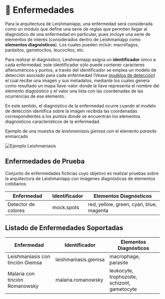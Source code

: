 # 🦠 Enfermedades
Para la arquitectura de Leishmaniapp, una enfermedad será considerada como un módulo que define una serie de reglas que permiten llegar al diagnóstico de una enfermedad en particular, pues incluye una serie de elementos de interés (considerados dentro de Leishmaniapp como **elementos diagnósticos**). Los cuales pueden incluir: macrófagos, parásitos, gametocitos, leucocitos, etc.

Para realizar el diagnóstico, Leishmaniapp asigna un **identificador** único a cada enfermedad, este identificador sólo puede contener caracteres alfanuméricos y puntos, a través del identificador se emplea un modelo de detección asociado para cada enfermedad (Véase [modelos de detección](models.md)) el cual recibe una imagen y sus metadatos, mediante los cuales genera como resultado un mapa llave-valor donde la llave representa el nombre del elemento diagnóstico y el valor una lista con las coordenadas de las ocurrencias de ese elemento.

En este sentido, el diagnóstico de la enfermedad ocurre cuando el modelo de detección identifica sobre la imagen recibida las coordenadas correspondientes a los puntos donde se encuentran los elementos diagnósticos característicos de la enfermedad.

Ejemplo de una muestra de _leishmaniasis.giemsa_ con el elemento _parasite_ enmarcado

![Ejemplo Leishmaniasis](assets/diseases/leishmaniasis.png)

## Enfermedades de Prueba
Conjunto de enfermedades ficticias cuyo objetivo es realizar pruebas sobre la arquitectura de Leishmaniapp con imágenes diagnósticas de elementos cotidianos

| Enfermedad          | Identificador | Elementos Diagnósticos                  |
| ------------------- | ------------- | --------------------------------------- |
| Detector de colores | mock.spots    | red, yellow, green, cyan, blue, magenta |

## Listado de Enfermedades Soportadas
| Enfermedad                       | Identificador        | Elementos Diagnósticos                       |
| -------------------------------- | -------------------- | -------------------------------------------- |
| Leishmaniasis con tinción Giemsa | leishmaniasis.giemsa | macrophage, parasite                         |
| Malaria con tinción Romanowsky   | malaria.romanowsky   | leukocyte, trophozoite, schizont, gametocyte |